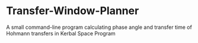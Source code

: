 # Transfer-Window-Planner
A small command-line program calculating phase angle and transfer time of Hohmann transfers in Kerbal Space Program
